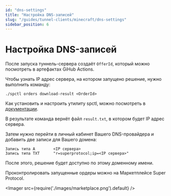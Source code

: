 ```yaml
---
id: "dns-settings"
title: "Настройка DNS-записей"
slug: "/guides/tunnel-clients/minecraft/dns-settings"
sidebar_position: 6
---
```


# Настройка DNS-записей

После запуска туннель-сервера создаёт `OfferId`, который можно посмотреть в артефактах GiHub Actions.

Чтобы узнать IP адрес сервера, на котором запущено решение, нужно выполнить команду:

```shell
./spctl orders download-result <OrderId>
```

Как установить и настроить утилиту spctl, можно посмотреть в [документации](https://docs.superprotocol.com/testnet/cli/).

В результате команда вернёт файл `result.txt`, в котором будет IP адрес сервера.

Затем нужно перейти в личный кабинет Вашего DNS-провайдера и добавить две записи для Вашего домена:

```
Запись типа A        <IP сервера>
Запись типа TXT      "r=superprotocol;ip=<IP сервера>"
```

После этого, решение будет доступно по этому доменному имени.

Проконтролировать запущенные ордеры можно на Маркетплейсе Super Protocol.

<Imager src={require('./images/marketplace.png').default} />
